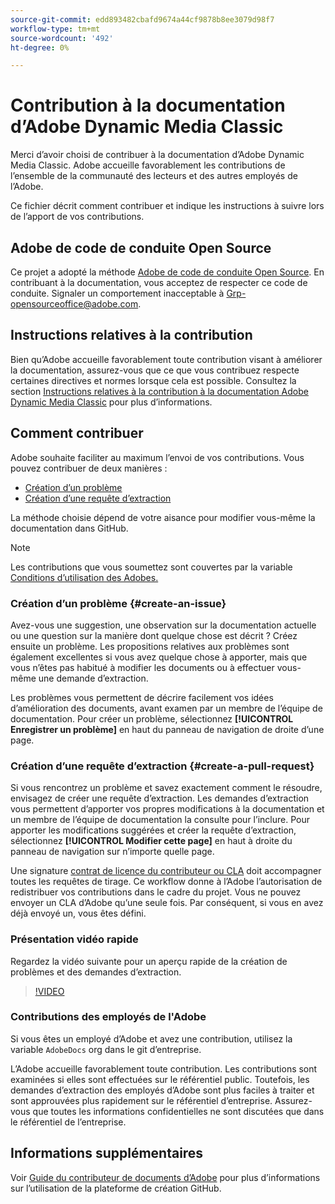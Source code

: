 ```yaml
---
source-git-commit: edd893482cbafd9674a44cf9878b8ee3079d98f7
workflow-type: tm+mt
source-wordcount: '492'
ht-degree: 0%

---
```

# Contribution à la documentation d’Adobe Dynamic Media Classic

Merci d’avoir choisi de contribuer à la documentation d’Adobe Dynamic Media Classic. Adobe accueille favorablement les contributions de l’ensemble de la communauté des lecteurs et des autres employés de l’Adobe.

Ce fichier décrit comment contribuer et indique les instructions à suivre lors de l’apport de vos contributions.

## Adobe de code de conduite Open Source

Ce projet a adopté la méthode [Adobe de code de conduite Open Source](code-of-conduct.md). En contribuant à la documentation, vous acceptez de respecter ce code de conduite. Signaler un comportement inacceptable à [Grp-opensourceoffice@adobe.com](mailto:Grp-opensourceoffice@adobe.com).

## Instructions relatives à la contribution

Bien qu’Adobe accueille favorablement toute contribution visant à améliorer la documentation, assurez-vous que ce que vous contribuez respecte certaines directives et normes lorsque cela est possible. Consultez la section [Instructions relatives à la contribution à la documentation Adobe Dynamic Media Classic](guidelines.md) pour plus d’informations.

## Comment contribuer

Adobe souhaite faciliter au maximum l’envoi de vos contributions. Vous pouvez contribuer de deux manières :

* [Création d’un problème](#create-an-issue)
* [Création d’une requête d’extraction](#create-a-pull-request)

La méthode choisie dépend de votre aisance pour modifier vous-même la documentation dans GitHub.

>[!NOTE]
>
>Les contributions que vous soumettez sont couvertes par la variable [Conditions d’utilisation des Adobes.](https://www.adobe.com/legal/terms.html)

### Création d’un problème {#create-an-issue}

Avez-vous une suggestion, une observation sur la documentation actuelle ou une question sur la manière dont quelque chose est décrit ? Créez ensuite un problème. Les propositions relatives aux problèmes sont également excellentes si vous avez quelque chose à apporter, mais que vous n’êtes pas habitué à modifier les documents ou à effectuer vous-même une demande d’extraction.

Les problèmes vous permettent de décrire facilement vos idées d’amélioration des documents, avant examen par un membre de l’équipe de documentation. Pour créer un problème, sélectionnez **[!UICONTROL Enregistrer un problème]** en haut du panneau de navigation de droite d’une page.

### Création d’une requête d’extraction {#create-a-pull-request}

Si vous rencontrez un problème et savez exactement comment le résoudre, envisagez de créer une requête d’extraction. Les demandes d’extraction vous permettent d’apporter vos propres modifications à la documentation et un membre de l’équipe de documentation la consulte pour l’inclure. Pour apporter les modifications suggérées et créer la requête d’extraction, sélectionnez **[!UICONTROL Modifier cette page]** en haut à droite du panneau de navigation sur n’importe quelle page.

Une signature [contrat de licence du contributeur ou CLA](https://opensource.adobe.com/cla.html) doit accompagner toutes les requêtes de tirage. Ce workflow donne à l’Adobe l’autorisation de redistribuer vos contributions dans le cadre du projet. Vous ne pouvez envoyer un CLA d’Adobe qu’une seule fois. Par conséquent, si vous en avez déjà envoyé un, vous êtes défini.

### Présentation vidéo rapide

Regardez la vidéo suivante pour un aperçu rapide de la création de problèmes et des demandes d’extraction.

>[!VIDEO](https://video.tv.adobe.com/v/27069)

### Contributions des employés de l&#39;Adobe

Si vous êtes un employé d’Adobe et avez une contribution, utilisez la variable `AdobeDocs` org dans le git d’entreprise.

L’Adobe accueille favorablement toute contribution. Les contributions sont examinées si elles sont effectuées sur le référentiel public. Toutefois, les demandes d’extraction des employés d’Adobe sont plus faciles à traiter et sont approuvées plus rapidement sur le référentiel d’entreprise. Assurez-vous que toutes les informations confidentielles ne sont discutées que dans le référentiel de l’entreprise.

## Informations supplémentaires

Voir [Guide du contributeur de documents d’Adobe](https://experienceleague.adobe.com/fr/docs/contributor/contributor-guide/introduction) pour plus d’informations sur l’utilisation de la plateforme de création GitHub.
